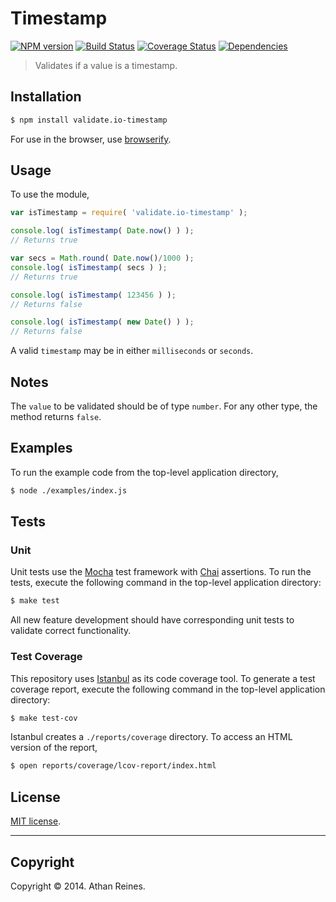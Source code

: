 Timestamp
===
[![NPM version][npm-image]][npm-url] [![Build Status][travis-image]][travis-url] [![Coverage Status][coveralls-image]][coveralls-url] [![Dependencies][dependencies-image]][dependencies-url]

> Validates if a value is a timestamp.


## Installation

``` bash
$ npm install validate.io-timestamp
```

For use in the browser, use [browserify](https://github.com/substack/node-browserify).


## Usage

To use the module,

``` javascript
var isTimestamp = require( 'validate.io-timestamp' );

console.log( isTimestamp( Date.now() ) );
// Returns true

var secs = Math.round( Date.now()/1000 );
console.log( isTimestamp( secs ) );
// Returns true

console.log( isTimestamp( 123456 ) );
// Returns false

console.log( isTimestamp( new Date() ) );
// Returns false
```

A valid `timestamp` may be in either `milliseconds` or `seconds`. 


## Notes

The `value` to be validated should be of type `number`. For any other type, the method returns `false`.


## Examples

To run the example code from the top-level application directory,

``` bash
$ node ./examples/index.js
```


## Tests

### Unit

Unit tests use the [Mocha](http://visionmedia.github.io/mocha) test framework with [Chai](http://chaijs.com) assertions. To run the tests, execute the following command in the top-level application directory:

``` bash
$ make test
```

All new feature development should have corresponding unit tests to validate correct functionality.


### Test Coverage

This repository uses [Istanbul](https://github.com/gotwarlost/istanbul) as its code coverage tool. To generate a test coverage report, execute the following command in the top-level application directory:

``` bash
$ make test-cov
```

Istanbul creates a `./reports/coverage` directory. To access an HTML version of the report,

``` bash
$ open reports/coverage/lcov-report/index.html
```


## License

[MIT license](http://opensource.org/licenses/MIT). 


---
## Copyright

Copyright &copy; 2014. Athan Reines.


[npm-image]: http://img.shields.io/npm/v/validate.io-timestamp.svg
[npm-url]: https://npmjs.org/package/validate.io-timestamp

[travis-image]: http://img.shields.io/travis/validate-io/timestamp/master.svg
[travis-url]: https://travis-ci.org/validate-io/timestamp

[coveralls-image]: https://img.shields.io/coveralls/validate-io/timestamp/master.svg
[coveralls-url]: https://coveralls.io/r/validate-io/timestamp?branch=master

[dependencies-image]: http://img.shields.io/david/validate-io/timestamp.svg
[dependencies-url]: https://david-dm.org/validate-io/timestamp

[dev-dependencies-image]: http://img.shields.io/david/dev/validate-io/timestamp.svg
[dev-dependencies-url]: https://david-dm.org/dev/validate-io/timestamp

[github-issues-image]: http://img.shields.io/github/issues/validate-io/timestamp.svg
[github-issues-url]: https://github.com/validate-io/timestamp/issues